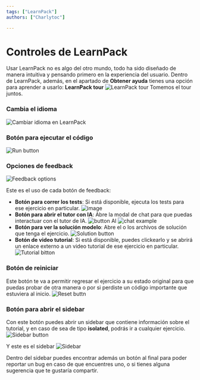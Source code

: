 ```yaml
---
tags: ["LearnPack"]
authors: ["Charlytoc"]

---
```


# Controles de LearnPack 
Usar LearnPack no es algo del otro mundo, todo ha sido diseñado de manera intuitiva y pensando primero en la experiencia del usuario. Dentro de LearnPack, además, en el apartado de **Obtener ayuda** tienes una opción para aprender a usarlo: **LearnPack tour** ![LearnPack tour](https://github.com/learnpack/docs/assets/107764250/e70689d6-e78b-4b00-ba4a-52301b448c8a)  Tomemos el tour juntos.  

### Cambia el idioma 
![Cambiar idioma en LearnPack](https://github.com/learnpack/docs/assets/107764250/f27f9a1a-b70f-4991-b309-a62ebb09ddd7)  

### Botón para ejecutar el código 
![Run button](https://github.com/learnpack/docs/assets/107764250/f08bcfec-3f63-4420-bfd8-b0c0f86057f9)  

### Opciones de feedback 
![Feedback options](https://github.com/learnpack/docs/assets/107764250/63a0cd45-773a-46ae-9308-ff127d039cfd)  

Este es el uso de cada botón de feedback: 
- **Botón para correr los tests**: Si está disponible, ejecuta los tests para ese ejercicio en particular. ![image](https://github.com/learnpack/docs/assets/107764250/7876e351-c2af-4f69-9e19-fecda36b144b)  
- **Botón para abrir el tutor con IA**: Abre la modal de chat para que puedas interactuar con el tutor de IA. ![button AI](https://github.com/learnpack/docs/assets/107764250/802f47a2-9986-4c5c-8d11-6f196816fd58) ![chat example](https://github.com/learnpack/docs/assets/107764250/422bab2f-659b-4c0f-ad23-710afa27e280)  
- **Botón para ver la solución modelo**: Abre el o los archivos de solución que tenga el ejercicio. ![Solution button](https://github.com/learnpack/docs/assets/107764250/7de4412f-a9a2-4558-a5b3-0afd24186d50)  
- **Botón de video tutorial**: Si está disponible, puedes clickearlo y se abrirá un enlace externo a un video tutorial de ese ejercicio en particular. ![Tutorial bitton](https://github.com/learnpack/docs/assets/107764250/d2525361-4a24-48c6-89e9-58a8e08f3957)  

### Botón de reiniciar 
Este botón te va a permitir regresar el ejercicio a su estado original para que puedas probar de otra manera o por si perdiste un código importante que estuviera al inicio. ![Reset buttn](https://github.com/learnpack/docs/assets/107764250/6089ce36-ef64-4df8-81c8-a24d780eee76)  

### Botón para abrir el sidebar 
Con este botón puedes abrir un sidebar que contiene información sobre el tutorial, y en caso de sea de tipo **isolated**, podrás ir a cualquier ejercicio. ![Sidebar button](https://github.com/learnpack/docs/assets/107764250/8a421eda-814a-4b71-a8a8-3307a2b06309)  

Y este es el sidebar ![Sidebar](https://github.com/learnpack/docs/assets/107764250/93e2e7cc-b2cb-4527-90ba-d29f600f7009)  

Dentro del sidebar puedes encontrar además un botón al final para poder reportar un bug en caso de que encuentres uno, o si tienes alguna sugerencia que te gustaría compartir.
